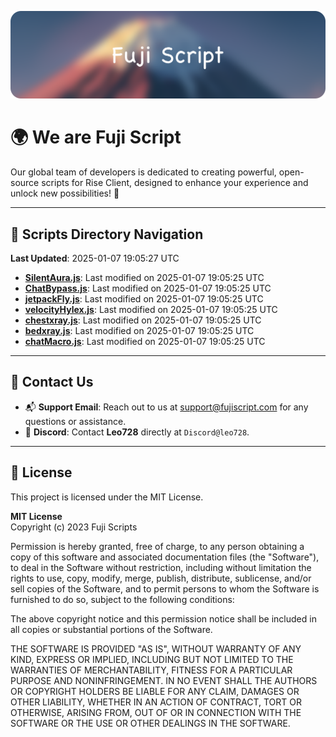 ![Banner](.github/b.webp)

# 🌍 **We are Fuji Script**

Our global team of developers is dedicated to creating powerful, open-source scripts for Rise Client, designed to enhance your experience and unlock new possibilities! 🌟

---
<!-- SCRIPTS_NAVIGATION_START -->
## 📂 **Scripts Directory Navigation**

**Last Updated**: 2025-01-07 19:05:27 UTC

- **[SilentAura.js](scripts/SilentAura.js)**: Last modified on 2025-01-07 19:05:25 UTC
- **[ChatBypass.js](scripts/ChatBypass.js)**: Last modified on 2025-01-07 19:05:25 UTC
- **[jetpackFly.js](scripts/jetpackFly.js)**: Last modified on 2025-01-07 19:05:25 UTC
- **[velocityHylex.js](scripts/velocityHylex.js)**: Last modified on 2025-01-07 19:05:25 UTC
- **[chestxray.js](scripts/chestxray.js)**: Last modified on 2025-01-07 19:05:25 UTC
- **[bedxray.js](scripts/bedxray.js)**: Last modified on 2025-01-07 19:05:25 UTC
- **[chatMacro.js](scripts/chatMacro.js)**: Last modified on 2025-01-07 19:05:25 UTC

<!-- SCRIPTS_NAVIGATION_END -->

---

## 💬 **Contact Us**  
- 📬 **Support Email**: Reach out to us at [support@fujiscript.com](mailto:support@fujiscript.com) for any questions or assistance.  
- 💬 **Discord**: Contact **Leo728** directly at `Discord@leo728`.

---

## 📜 **License**

This project is licensed under the MIT License.  

**MIT License**  
Copyright (c) 2023 Fuji Scripts  

Permission is hereby granted, free of charge, to any person obtaining a copy of this software and associated documentation files (the "Software"), to deal in the Software without restriction, including without limitation the rights to use, copy, modify, merge, publish, distribute, sublicense, and/or sell copies of the Software, and to permit persons to whom the Software is furnished to do so, subject to the following conditions:  

The above copyright notice and this permission notice shall be included in all copies or substantial portions of the Software.  

THE SOFTWARE IS PROVIDED "AS IS", WITHOUT WARRANTY OF ANY KIND, EXPRESS OR IMPLIED, INCLUDING BUT NOT LIMITED TO THE WARRANTIES OF MERCHANTABILITY, FITNESS FOR A PARTICULAR PURPOSE AND NONINFRINGEMENT. IN NO EVENT SHALL THE AUTHORS OR COPYRIGHT HOLDERS BE LIABLE FOR ANY CLAIM, DAMAGES OR OTHER LIABILITY, WHETHER IN AN ACTION OF CONTRACT, TORT OR OTHERWISE, ARISING FROM, OUT OF OR IN CONNECTION WITH THE SOFTWARE OR THE USE OR OTHER DEALINGS IN THE SOFTWARE.  
